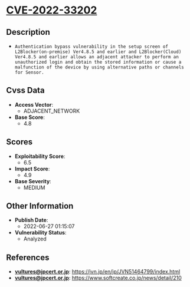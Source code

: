 
# [CVE-2022-33202](https://jvn.jp/en/jp/JVN51464799/index.html)

## Description

- `Authentication bypass vulnerability in the setup screen of L2Blocker(on-premise) Ver4.8.5 and earlier and L2Blocker(Cloud) Ver4.8.5 and earlier allows an adjacent attacker to perform an unauthorized login and obtain the stored information or cause a malfunction of the device by using alternative paths or channels for Sensor.`

## Cvss Data

- **Access Vector**:
  - ADJACENT_NETWORK
- **Base Score**:
  - 4.8

## Scores

- **Exploitability Score**:
  - 6.5
- **Impact Score**:
  - 4.9
- **Base Severity**:
  - MEDIUM

## Other Information

- **Publish Date**:
  - 2022-06-27 01:15:07
- **Vulnerability Status**:
  - Analyzed

## References

- **vultures@jpcert.or.jp**: https://jvn.jp/en/jp/JVN51464799/index.html
- **vultures@jpcert.or.jp**: https://www.softcreate.co.jp/news/detail/210
